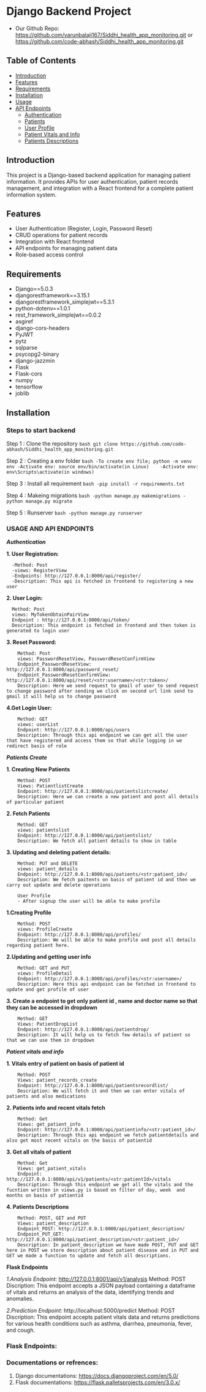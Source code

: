 # Django Backend Project

- Our Github Repo: https://github.com/varunbalaji167/Siddhi_health_app_monitoring.git or https://github.com/code-abhash/Siddhi_health_app_monitoring.git

## Table of Contents
- [Introduction](#introduction)
- [Features](#features)
- [Requirements](#requirements)
- [Installation](#installation)
- [Usage](#usage)
- [API Endpoints](#api-endpoints)
  - [Authentication](#authentication)
  - [Patients](#patients)
  - [User Profile](#user-profile)
  - [Patient Vitals and Info](#patient-vitals-and-info)
  - [Patients Descriptions](#patients-descriptions)

## Introduction
This project is a Django-based backend application for managing patient information. It provides APIs for user authentication, patient records management, and integration with a React frontend for a complete patient information system.

## Features
- User Authentication (Register, Login, Password Reset)
- CRUD operations for patient records
- Integration with React frontend
- API endpoints for managing patient data
- Role-based access control

## Requirements
- Django==5.0.3
- djangorestframework==3.15.1
- djangorestframework_simplejwt==5.3.1
- python-dotenv==1.0.1
- rest_framework_simplejwt==0.0.2
- asgiref
- django-cors-headers
- PyJWT
- pytz
- sqlparse
- psycopg2-binary
- django-jazzmin
- Flask
- Flask-cors
- numpy
- tensorflow
- joblib

## Installation


### Steps to start backend

Step 1 : Clone the repository
      ```bash
      git clone https://github.com/code-abhash/Siddhi_health_app_monitoring.git
      ```

Step 2 : Creating a env folder 
    ```bash
    -To create env file; python -m venv env
    -Activate env: source env/bin/activate(in Linux)   
    -Activate env: env\Scripts\activate(in windows)
    ```

Step 3 : Install all requirement
    ```bash
    -pip install -r requirements.txt
    ```

Step 4 : Makeing migrations
    ```bash
    -python manage.py makemigrations
    -python manage.py migrate
    ```

Step 5 : Runserver
    ```bash
    -python manage.py runserver
    ```


### USAGE AND API ENDPOINTS
 
***Authentication***


**1. User Registration:**

      -Method: Post
      -views: RegisterView
      -Endpoints: http://127.0.0.1:8000/api/register/
      -Description: This api is fetched in frontend to registering a new user 
        
**2. User Login:**

      Method: Post
      views: MyTokenObtainPairView
      Endpoint : http://127.0.0.1:8000/api/token/
      Description: This endpoint is fetched in frontend and then token is generated to login user


**3. Reset Password:**

        Method: Post
        views: PasswordResetView, PasswordResetConfirmView
        Endpoint_PasswordResetView: http://127.0.0.1:8000/api/password_reset/
        Endpoint_PasswordResetConfirmView: http://127.0.0.1:8000/api/reset/<str:username>/<str:token>/
        Description: Here we send request to gmail of user to send request to change password after sending we click on second url link send to gmail it will help us to change password

**4.Get Login User:**

        Method: GET
        views: userList
        Endpoint: http://127.0.0.1:8000/api/users
        Description: Through this api endpoint we can get all the user that have registered and access them so that while logging in we redirect basis of role

***Patients Create***


**1. Creating New Patients**

        Method: POST
        Views: PatientlistCreate
        Endpoint: http://127.0.0.1:8000/api/patientslistcreate/
        Description: Here we can create a new patient and post all details of particular patient


**2. Fetch Patients**

        Method: GET
        views: patientslist
        Endpoint: http://127.0.0.1:8000/api/patientslist/
        Description: We fetch all patient details to show in table

**3. Updating and deleting patient details:**

        Method: PUT and DELETE 
        views: patient_details
        Endpoint: http://127.0.0.1:8000/api/patients/<str:patient_id>/
        Description: We fetch paitents on basis of patient id and then we carry out update and delete operations 

        User Profile
        - After signup the user will be able to make profile 

**1.Creating Profile**

        Method: POST
        views: ProfileCreate
        Endpoint: http://127.0.0.1:8000/api/profiles/
        Description: We will be able to make profile and post all details regarding patient here.

**2.Updating and getting user info**

        Method: GET and PUT
        views: ProfileDetail
        Endpoint: http://127.0.0.1:8000/api/profiles/<str:username>/
        Description: Here this api endpoint can be fetched in frontend to update and get profile of user

**3. Create a endpoint to get only patient id , name and doctor name so that they can be accessed in dropdown**

        Method: GET
        Views: PatientDropList
        Endpoint: http://127.0.0.1:8000/api/patientdrop/
        Description: It will help us to fetch few details of patient so that we can use them in dropdown

***Patient vitals and info***

**1. Vitals entry of patient on basis of patient id**

        Method: POST
        Views: patient_records_create
        Endpoint: http://127.0.0.1:8000/api/patientsrecordlist/
        Description: We will fetch it and then we can enter vitals of patients and also medications

**2. Patients info and recent vitals fetch**

        Method: Get
        Views: get_patient_info
        Endpoint: http://127.0.0.1:8000/api/patientinfo/<str:patient_id>/
        Description: Through this api endpoint we fetch patientdetails and also get most recent vitals on the basis of patientid

**3. Get all vitals of patient**

        Method: Get
        Views: get_patient_vitals
        Endpoint: http://127.0.0.1:8000/api/v1/patients/<str:patientId>/vitals
        Description: Through this endpoint we get all the vitals and the fucntion written in views.py is based on filter of day, week  and months on basis of patientid

**4. Patients Descriptions**

        Method: POST, GET and PUT
        Views: patient_description
        Endpoint_POST: http://127.0.0.1:8000/api/patient_description/
        Endpoint_PUT_GET: http://127.0.0.1:8000/api/patient_description/<str:patient_id>/
        Description: In patient_description we have made POST, PUT and GET here in POST we store description about patient disease and in PUT and GET we made a function to update and fetch all descriptions.

**Flask Endpoints**

*1.Analysis Endpoint:* http://127.0.0.1:8001/api/v1/analysis
        Method: POST
        Discription: This endpoint accepts a JSON payload containing a dataframe of vitals and returns an analysis of the data, identifying trends and anomalies.

*2.Prediction Endpoint:* http://localhost:5000/predict
        Method: POST
        Discription: This endpoint accepts patient vitals data and returns predictions for various health conditions such as asthma, diarrhea, pneumonia, fever, and cough.

### Flask Endpoints:



### Documentations or refrences: 

1. Django documentations: https://docs.djangoproject.com/en/5.0/
2. Flask documentations: https://flask.palletsprojects.com/en/3.0.x/
